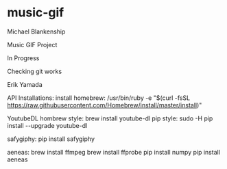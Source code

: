 # music-gif

Michael Blankenship

Music GIF Project

In Progress

Checking git works

Erik Yamada

API Installations:
install homebrew: /usr/bin/ruby -e "$(curl -fsSL https://raw.githubusercontent.com/Homebrew/install/master/install)"

YoutubeDL
hombrew style: brew install youtube-dl
pip style: sudo -H pip install --upgrade youtube-dl

safygiphy:
pip install safygiphy

aeneas:
brew install ffmpeg
brew install ffprobe
pip install numpy
pip install aeneas


